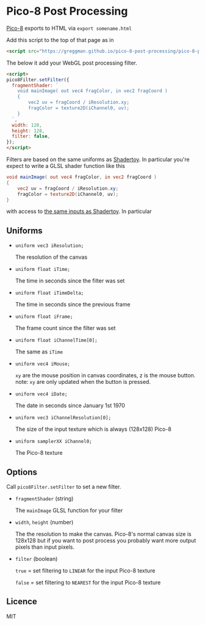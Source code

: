 # Pico-8 Post Processing

[Pico-8](https://www.lexaloffle.com/pico-8.php) exports to HTML via
`export somename.html`

Add this script to the top of that page as in

```html
<script src="https://greggman.github.io/pico-8-post-processing/pico-8-post-processing.js"></script>
```

The below it add your WebGL post processing filter.

```html
<script>
pico8Filter.setFilter({
  fragmentShader: `
    void mainImage( out vec4 fragColor, in vec2 fragCoord )
    {
        vec2 uv = fragCoord / iResolution.xy;
        fragColor = texture2D(iChannel0, uv);
    }
  `,
  width: 128,
  height: 128,
  filter: false,
});
</script>
```

Filters are based on the same uniforms as [Shadertoy](https://shadertoy.com). In particular you're
expect to write a GLSL shader function like this

```glsl
void mainImage( out vec4 fragColor, in vec2 fragCoord )
{
    vec2 uv = fragCoord / iResolution.xy;
    fragColor = texture2D(iChannel0, uv);
}
```

with access to [the same inputs as Shadertoy](https://www.shadertoy.com/howto). In particular

## Uniforms

* `uniform vec3 iResolution;`

  The resolution of the canvas

* `uniform float iTime;`

  The time in seconds since the filter was set

* `uniform float iTimeDelta;`

  The time in seconds since the previous frame

* `uniform float iFrame;`

  The frame count since the filter was set

* `uniform float iChannelTime[0];`

  The same as `iTime`

* `uniform vec4 iMouse;`

   `xy` are the mouse position in canvas coordinates, z is the mouse button.
   note: `xy` are only updated when the button is pressed.

* `uniform vec4 iDate;`

  The date in seconds since January 1st 1970

* `uniform vec3 iChannelResolution[0];`

  The size of the input texture which is always (128x128) Pico-8

* `uniform samplerXX iChannel0;`

  The Pico-8 texture

## Options

Call `pico8Filter.setFilter` to set a new filter.

* `fragmentShader` (string)

  The `mainImage` GLSL function for your filter

* `width`, `height` (number)

  The the resolution to make the canvas. Pico-8's normal canvas
  size is 128x128 but if you want to post process you probably want
  more output pixels than input pixels.

* `filter` (boolean)

  `true` = set filtering to `LINEAR` for the input Pico-8 texture

  `false` = set filtering to `NEAREST` for the input Pico-8 texture

## Licence

MIT

